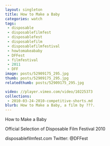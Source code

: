 ```yaml
---
layout: singleton
title: How to Make a Baby
categories: watch
tags:
 - disposable
 - disposablefilmfest
 - disposablefest
 - disposablefilm
 - disposablefilmfestival
 - howtomakeababy
 - DFFest
 - filmfestival
 - 2011
 - DFF
image: posts/52909175_295.jpg
thumb: posts/52909175_295.jpg
relatedthumb: posts/52909175_295.jpg

video: //player.vimeo.com/video/10225373
collections:
 - 2010-03-24-2010-competitive-shorts.md
blurb: How to Make a Baby, a film by ???.
---
```


How to Make a Baby

Official Selection of Disposable Film Festival 2010

disposablefilmfest.com
Twitter: @DFFest